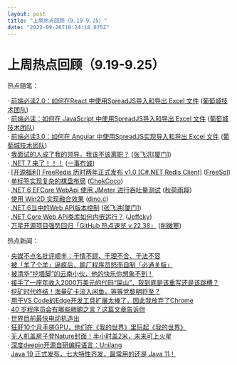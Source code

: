 ```yaml
---
layout: post
title: "上周热点回顾（9.19-9.25）"
date: "2022-09-26T10:24:18.075Z"
---
```

上周热点回顾（9.19-9.25）
=================

热点随笔：

· [前端必读2.0：如何在React 中使用SpreadJS导入和导出 Excel 文件](https://www.cnblogs.com/powertoolsteam/archive/2022/09/22/16719977.html) ([葡萄城技术团队](https://www.cnblogs.com/powertoolsteam/))  
· [前端必读：如何在 JavaScript 中使用SpreadJS导入和导出 Excel 文件](https://www.cnblogs.com/powertoolsteam/archive/2022/09/21/16714944.html) ([葡萄城技术团队](https://www.cnblogs.com/powertoolsteam/))  
· [前端必读3.0：如何在 Angular 中使用SpreadJS实现导入和导出 Excel 文件](https://www.cnblogs.com/powertoolsteam/archive/2022/09/23/16723385.html) ([葡萄城技术团队](https://www.cnblogs.com/powertoolsteam/))  
· [我面试的人成了我的领导，我该不该离职？](https://www.cnblogs.com/jackyfei/archive/2022/09/23/16715773.html) ([张飞洪\[厦门\]](https://www.cnblogs.com/jackyfei/))  
· [.NET 7 来了！！！](https://www.cnblogs.com/ysmc/archive/2022/09/19/16709631.html) ([一事冇诚](https://www.cnblogs.com/ysmc/))  
· [\[开源福利\] FreeRedis 历时两年正式发布 v1.0 \[C#.NET Redis Client\]](https://www.cnblogs.com/FreeSql/archive/2022/09/19/16667741.html) ([FreeSql](https://www.cnblogs.com/FreeSql/))  
· [单标签实现复杂的棋盘布局](https://www.cnblogs.com/coco1s/archive/2022/09/20/16710203.html) ([ChokCoco](https://www.cnblogs.com/coco1s/))  
· [.NET 6 EFCore WebApi 使用 JMeter 进行吞吐量测试](https://www.cnblogs.com/s0611163/archive/2022/09/20/16711330.html) ([秋荷雨翔](https://www.cnblogs.com/s0611163/))  
· [使用 Win2D 实现融合效果](https://www.cnblogs.com/dino623/archive/2022/09/22/gooey_effect_with_win2d.html) ([dino.c](https://www.cnblogs.com/dino623/))  
· [.NET 6当中的Web API版本控制](https://www.cnblogs.com/jackyfei/archive/2022/09/21/16710817.html) ([张飞洪\[厦门\]](https://www.cnblogs.com/jackyfei/))  
· [.NET Core Web APi类库如何内嵌运行？](https://www.cnblogs.com/CreateMyself/archive/2022/09/23/16721269.html) ([Jeffcky](https://www.cnblogs.com/CreateMyself/))  
· [万星开源项目强势回归「GitHub 热点速览 v.22.38」](https://www.cnblogs.com/xueweihan/archive/2022/09/19/16706522.html) ([削微寒](https://www.cnblogs.com/xueweihan/))

热点新闻：

· [央媒不点名批评顺丰：于情不顾、于理不合、于法不容](https://news.cnblogs.com/n/728561/)  
· [被「羊了个羊」逼疯后，鹅厂程序员怒而自制「必通关版」](https://news.cnblogs.com/n/728604/)  
· [被清华“挖墙脚”的云南小伙，他的快乐你想象不到！](https://news.cnblogs.com/n/728639/)  
· [接手了一座年收入2000万美元的代码“屎山”，我到底是该重写还是该跳槽？](https://news.cnblogs.com/n/728593/)  
· [挖矿时代终结！海量矿卡流入闲鱼，等等党黎明将至？](https://news.cnblogs.com/n/728724/)  
· [用于VS Code的Edge开发工具扩展太棒了，因此我放弃了Chrome](https://news.cnblogs.com/n/728838/)  
· [40 岁程序员会有哪些肺腑之言？这篇文章告诉你](https://news.cnblogs.com/n/728694/)  
· [世界目前最快电动机造出](https://news.cnblogs.com/n/728579/)  
· [狂肝10个月手搓GPU，他们在《我的世界》里玩起《我的世界》](https://news.cnblogs.com/n/728598/)  
· [无人机盖房子登Nature封面！半小时盖2米，未来可上火星](https://news.cnblogs.com/n/728770/)  
· [深度deepin开源自研编程语言：Unilang](https://news.cnblogs.com/n/728506/)  
· [Java 19 正式发布，七大特性齐发，最常用的还是 Java 11！](https://news.cnblogs.com/n/728687/)